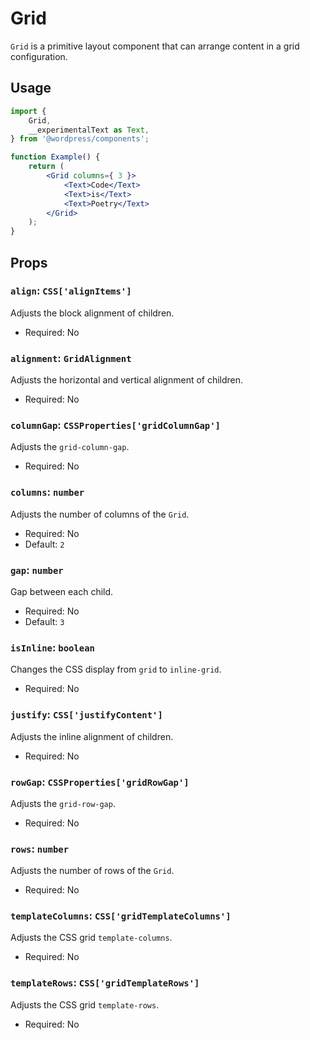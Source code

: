 # Grid

`Grid` is a primitive layout component that can arrange content in a grid configuration.

## Usage

```jsx
import {
	Grid,
	__experimentalText as Text,
} from '@wordpress/components';

function Example() {
	return (
		<Grid columns={ 3 }>
			<Text>Code</Text>
			<Text>is</Text>
			<Text>Poetry</Text>
		</Grid>
	);
}
```

## Props

### `align`: `CSS['alignItems']`

Adjusts the block alignment of children.

-   Required: No

### `alignment`: `GridAlignment`

Adjusts the horizontal and vertical alignment of children.

-   Required: No

### `columnGap`: `CSSProperties['gridColumnGap']`

Adjusts the `grid-column-gap`.

-   Required: No

### `columns`: `number`

Adjusts the number of columns of the `Grid`.

-   Required: No
-   Default: `2`

### `gap`: `number`

Gap between each child.

-   Required: No
-   Default: `3`

### `isInline`: `boolean`

Changes the CSS display from `grid` to `inline-grid`.

-   Required: No

### `justify`: `CSS['justifyContent']`

Adjusts the inline alignment of children.

-   Required: No

### `rowGap`: `CSSProperties['gridRowGap']`

Adjusts the `grid-row-gap`.

-   Required: No

### `rows`: `number`

Adjusts the number of rows of the `Grid`.

-   Required: No

### `templateColumns`: `CSS['gridTemplateColumns']`

Adjusts the CSS grid `template-columns`.

-   Required: No

### `templateRows`: `CSS['gridTemplateRows']`

Adjusts the CSS grid `template-rows`.

-   Required: No
